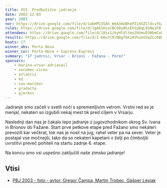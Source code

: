 ```yaml
---
title: XVI. Predbožično jadranje
date: 2003-12-03
year: 2003
nor: https://drive.google.com/file/d/1wbHPCUSAh_WeA3mUBhePZi45ZCl4csfG/view?usp=sharing
rules: https://drive.google.com/file/d/1gA61HjacBCb0yBSsEhtpBqL91NwjF8f1/view?usp=sharing
attendees: https://drive.google.com/file/d/18sx1ikyHlUltms2kUmuD3HbmCoRDyFHW/view?usp=sharing
results: https://drive.google.com/file/d/1-b6u7C9lN8gfkKzXVhzmtUaZCc08WOio/view?usp=sharing
boats: 17
winner_abs: Porta Nova
winner_cor: Porta Nova + Express-Express
summary: "17 jadrnic, Vrsar - Brioni - Fažana - Poreč"
sponsors:
    - marina-vrsar-adriasail
    - socomec-sicon
    - atlantis
    - kd
    - zav-maribor
    - gradacta
    - gjerkes
---
```


Jadranje smo začeli v svetli noči s spremenljivim vetrom. Vrstni red se je menjal, nekateri so izgubili nekaj mest tik pred ciljem v Vrsarju.

Naslednji dan nas je čakalo lepo jadranje z jugovzhodnikom okrog Sv. Ivana in Brionov do Fažane. Start prve petkove etape pred Fažano smo nekateri prevozili kar večkrat, tok nas je nosil na jug, rahel veter pa na sever. Veter je postajal vse močnejši, tako da so nekateri kapetani v želji po čimboljši uvrstitvi preveč pohiteli na startu zadnje 6. etape.

Na koncu smo vsi uspešno zaključili naše zimsko jadranje!

## Vtisi
 - [PBJ 2003 - foto - avtor: Gregor Čampa, Martin Trobec, Gašper Lesjak](https://photos.app.goo.gl/y21PufDSp2Scs9Qi9)
